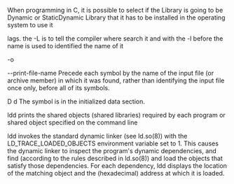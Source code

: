  When programming in C, it is possible to select if the Library is going to be
 Dynamic or StaticDynamic Library that it has to be installed in the
 operating system to use it

lags. the -L is to tell the compiler where search it and with the -l before the
name is used to identified the name of it

-o

--print-file-name
Precede each symbol by the name of the input file (or archive member) in which
it was found, rather than identifying the input file once only, before all of
its symbols.

D
d
The symbol is in the initialized data section.

ldd prints the shared objects (shared libraries) required by each
       program or shared object specified on the command line

ldd invokes the standard dynamic linker (see
       ld.so(8)) with the LD_TRACE_LOADED_OBJECTS environment variable
       set to 1.  This causes the dynamic linker to inspect the
       program's dynamic dependencies, and find (according to the rules
       described in ld.so(8)) and load the objects that satisfy those
       dependencies.  For each dependency, ldd displays the location of
       the matching object and the (hexadecimal) address at which it is
       loaded.